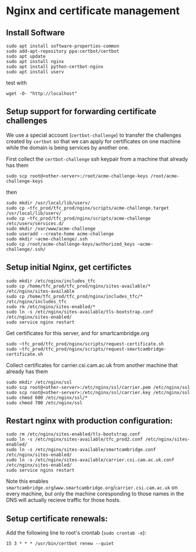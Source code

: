 Nginx and certificate management
================================

## Install Software

```
sudo apt install software-properties-common
sudo add-apt-repository ppa:certbot/certbot
sudo apt update
sudo apt install nginx
sudo apt install python-certbot-nginx
sudo apt install userv

```
test with

```
wget -O- "http://localhost"
```

## Setup support for forwarding certificate challenges

We use a special account (`certbot-challenge`) to transfer the challenges created by `certbot` so that we can apply for certificates on one machine while the domain is being services by another one.

First collect the `certbot-challenge` ssh keypair from a machine that already has them

```
sudo scp root@<other-server>:/root/acme-challenge-keys /root/acme-challenge-keys
```

then

```
sudo mkdir /usr/local/lib/userv/
sudo cp ~tfc_prod/tfc_prod/nginx/scripts/acme-challenge.target /usr/local/lib/userv/
sudo cp ~tfc_prod/tfc_prod/nginx/scripts/acme-challenge /etc/userv/services.d/
sudo mkdir /var/www/acme-challenge
sudo useradd --create-home acme-challenge
sudo mkdir ~acme-challenge/.ssh
sudo cp /root/acme-challenge-keys/authorized_keys ~acme-challenge/.ssh/
```

## Setup initial Nginx, get certifictes

```
sudo mkdir /etc/nginx/includes_tfc
sudo cp /home/tfc_prod/tfc_prod/nginx/sites-available/* /etc/nginx/sites-available
sudo cp /home/tfc_prod/tfc_prod/nginx/includes_tfc/* /etc/nginx/includes_tfc
sudo rm /etc/nginx/sites-enabled/*
sudo ln -s /etc/nginx/sites-available/tls-bootstrap.conf /etc/nginx/sites-enabled/
sudo service nginx restart
```

Get certificates for this server, and for smartcambridge.org

```
sudo ~tfc_prod/tfc_prod/nginx/scripts/request-certificate.sh
sudo ~tfc_prod/tfc_prod/nginx/scripts/request-smartcambridge-certificate.sh
```

Collect certificates for carrier.csi.cam.ac.uk from another machine that already has them

```
sudo mkdir /etc/nginx/ssl
sudo scp root@<other-server>:/etc/nginx/ssl/carrier.pem /etc/nginx/ssl
sudo scp root@<other-server>:/etc/nginx/ssl/carrier.key /etc/nginx/ssl
sudo chmod 600 /etc/nginx/ssl/*
sudo chmod 700 /etc/nginx/ssl
```

## Restart nginx with production configuration:

```
sudo rm /etc/nginx/sites-enabled/tls-bootstrap.conf
sudo ln -s /etc/nginx/sites-available/tfc_prod2.conf /etc/nginx/sites-enabled/
sudo ln -s /etc/nginx/sites-available/smartcambridge.conf /etc/nginx/sites-enabled/
sudo ln -s /etc/nginx/sites-available/carrier.csi.cam.ac.uk.conf /etc/nginx/sites-enabled/
sudo service nginx restart
```

Note this enables `smartcambridge.org`/`www.smartcambridge.org`/`carrier.csi.cam.ac.uk` on every
machine, but only the machine coresponding to those names in the DNS will actually recieve traffic for
those hosts.

## Setup certificate renewals:

Add the following line to root's crontab (`sudo crontab -e`):

```
15 3 * * * /usr/bin/certbot renew --quiet
```
